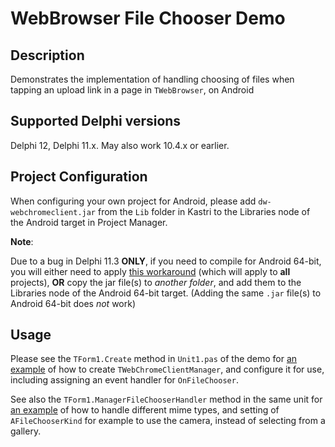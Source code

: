 # WebBrowser File Chooser Demo

## Description

Demonstrates the implementation of handling choosing of files when tapping an upload link in a page in `TWebBrowser`, on Android

## Supported Delphi versions

Delphi 12, Delphi 11.x. May also work 10.4.x or earlier.

## Project Configuration

When configuring your own project for Android, please add `dw-webchromeclient.jar` from the `Lib` folder in Kastri to the Libraries node of the Android target in Project Manager.

**Note**:

Due to a bug in Delphi 11.3 **ONLY**, if you need to compile for Android 64-bit, you will either need to apply [this workaround](https://docs.code-kungfu.com/books/hotfix-113-alexandria/page/fix-jar-libraries-added-to-android-64-bit-platform-target-are-not-compiled) (which will apply to **all** projects), **OR** copy the jar file(s) to _another folder_, and add them to the Libraries node of the Android 64-bit target. (Adding the same `.jar` file(s) to Android 64-bit does _not_ work)

## Usage

Please see the `TForm1.Create` method in `Unit1.pas` of the demo for [an example](https://github.com/DelphiWorlds/Kastri/blob/4e72ad7891a09ef02da7cc6f7782b80cc456862d/Demos/WebBrowserFileChooser/Unit1.pas#L36) of how to create `TWebChromeClientManager`, and configure it for use, including assigning an event handler for `OnFileChooser`.

See also the `TForm1.ManagerFileChooserHandler` method in the same unit for [an example](https://github.com/DelphiWorlds/Kastri/blob/4e72ad7891a09ef02da7cc6f7782b80cc456862d/Demos/WebBrowserFileChooser/Unit1.pas#LL47C11-L47C43) of how to handle different mime types, and setting of `AFileChooserKind` for example to use the camera, instead of selecting from a gallery.







